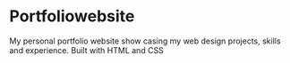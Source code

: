 # Portfoliowebsite
My personal portfolio website show casing my web design projects, skills and experience. Built with HTML and CSS

